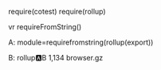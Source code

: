 require(cotest)
require(rollup)

vr requireFromString()


A: module=requirefromstring(rollup(export))

B: rollup:a:B
1,134 browser.gz
